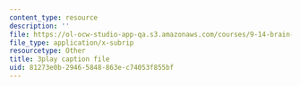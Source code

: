 ```yaml
---
content_type: resource
description: ''
file: https://ol-ocw-studio-app-qa.s3.amazonaws.com/courses/9-14-brain-structure-and-its-origins-spring-2014/81273e0b29465848863ec74053f855bf_555131.vtt
file_type: application/x-subrip
resourcetype: Other
title: 3play caption file
uid: 81273e0b-2946-5848-863e-c74053f855bf
---
```

